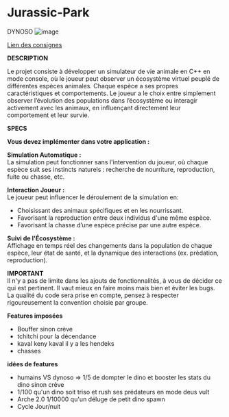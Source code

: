 # Jurassic-Park
DYNOSO
![image](https://t1.pixers.pics/img-1fb6f67c/acrylic-prints-diplodocus-dinosaur-with-goofy-expression-illustration.jpg?H4sIAAAAAAAAA3WOXW7DIBCEr4Ml7F1-FhkfIK85gmUwTmn8g8Bpo56-pO1rn3Z2pJlv4LGXaQngw36GDFuc5zXAEtf6lSGHEr8CI4Mcm6G6K0Os6vgI2ecjsZYkb4XW3GDPSZhm-Jxqcpvynb2dZyoDQFFdis9aV48v4LcCEoUFIYDmmfTie6fchGNaw73EVuFTYpf2G0f-w_1boRG5ftHPHDdW5xyVc7L3dGvgH9avhpqCyxWIwPZAEqx9WePlSmR7ktaOSnlSxjsZjFM6GC2MQxeCWxbpJqW6SvkGYvKQSCsBAAA=)


[Lien des consignes](https://drive.google.com/file/d/1g8KIlVcBNlz_924NdNpjZObnCcWUdUnK/view?usp=drive_link)


 **DESCRIPTION**  
 
Le projet consiste à développer un simulateur de vie animale en C++ en mode console, où le joueur peut observer un écosystème virtuel peuplé de différentes espèces animales. Chaque espèce a ses propres caractéristiques et comportements. Le joueur a le choix entre simplement observer l’évolution des populations dans l’écosystème ou interagir activement avec les animaux, en influençant directement leur comportement et leur survie.  


  **SPECS**
  
**Vous devez implémenter dans votre application :**  

  **Simulation Automatique :**  
La simulation peut fonctionner sans l'intervention du joueur, où chaque espèce suit ses instincts naturels : recherche de nourriture, reproduction, fuite ou chasse, etc.

  **Interaction Joueur :**  
Le joueur peut influencer le déroulement de la simulation en:
 
 * Choisissant des animaux spécifiques et en les nourrissant.  
 * Favorisant la reproduction entre deux individus d'une même espèce.  
 * Favorisant la chasse d’une espèce précise par une autre espèce.

  **Suivi de l'Écosystème :**  
Affichage en temps réel des changements dans la population de chaque espèce, leur état de santé, et la dynamique des interactions (ex. prédation, reproduction).

  **IMPORTANT**  
Il n'y a pas de limite dans les ajouts de fonctionnalités, à vous de décider ce qui est pertinent. Il vaut mieux en faire moins mais bien et éviter les bugs.  
La qualité du code sera prise en compte, pensez à respecter rigoureusement la convention choisie par groupe.


 **Features imposées**  
 * Bouffer sinon crève
 * tchitchi pour la décendance
 * kaval keny kaval il y a les hendeks
 * chasses


 **idées de features**  
 * humains VS dynoso => 1/5 de dompter le dino et booster les stats du dino sinon crève
 * 1/100 qu'un dino soit triso et rush ses prédateurs en mode deus vult
 * Arche 2.0 1/10000 qu'un déluge de petit dino spawn
 * Cycle Jour/nuit

